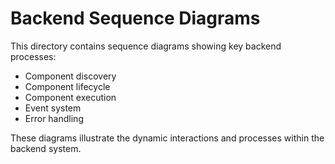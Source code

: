 # Backend Sequence Diagrams

This directory contains sequence diagrams showing key backend processes:

- Component discovery
- Component lifecycle
- Component execution
- Event system
- Error handling

These diagrams illustrate the dynamic interactions and processes within the backend system.
